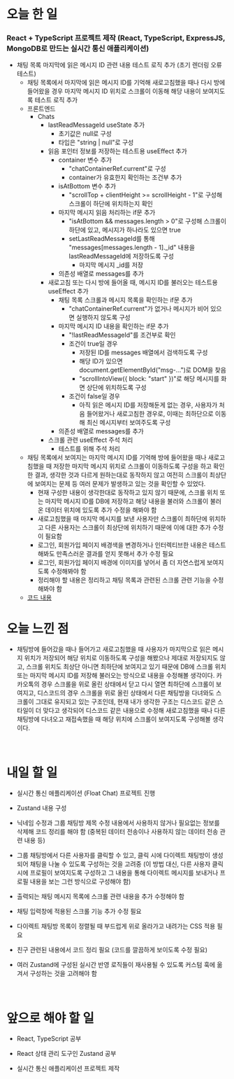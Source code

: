 # 오늘 한 일

### React + TypeScript 프로젝트 제작 (React, TypeScript, ExpressJS, MongoDB로 만드는 실시간 통신 애플리케이션)

- 채팅 목록 마지막에 읽은 메시지 ID 관련 내용 테스트 로직 추가 (초기 렌더링 오류 테스트)
  - 채팅 목록에서 마지막에 읽은 메시지 ID를 기억해 새로고침했을 때나 다시 방에 들어왔을 경우 마지막 메시지 ID 위치로 스크롤이 이동해 해당 내용이 보여지도록 테스트 로직 추가
  - 프론트엔드
    - Chats
      - lastReadMessageId useState 추가
        - 초기값은 null로 구성
        - 타입은 "string | null"로 구성
      - 읽음 포인터 정보를 저장하는 테스트용 useEffect 추가
        - container 변수 추가
          - "chatContainerRef.current"로 구성
          - container가 유효한지 확인하는 조건부 추가
        - isAtBottom 변수 추가
          - "scrollTop + clientHeight >= scrollHeight - 1"로 구성해 스크롤이 하단에 위치하는지 확인
        - 마지막 메시지 읽음 처리하는 if문 추가
          - "isAtBottom && messages.length > 0"로 구성해 스크롤이 하단에 있고, 메시지가 하나라도 있으면 true
          - setLastReadMessageId를 통해 "messages[messages.length - 1].\_id" 내용을 lastReadMessageId에 저장하도록 구성
            - 마지막 메시지 \_id를 저장
        - 의존성 배열로 messages를 추가
      - 새로고침 또는 다시 방에 들어올 때, 메시지 ID를 불러오는 테스트용 useEffect 추가
        - 채팅 목록 스크롤과 메시지 목록을 확인하는 if문 추가
          - "chatContainerRef.current"가 없거나 메시지가 비어 있으면 실행하지 않도록 구성
        - 마지막 메시지 ID 내용을 확인하는 if문 추가
          - "!lastReadMessageId"를 조건부로 확인
          - 조건이 true일 경우
            - 저장된 ID를 messages 배열에서 검색하도록 구성
            - 해당 ID가 있으면 document.getElementById("msg-...")로 DOM을 찾음
            - "scrollIntoView({ block: "start" })"로 해당 메시지를 화면 상단에 위치하도록 구성
          - 조건이 false일 경우
            - 아직 읽은 메시지 ID를 저장해둔게 없는 경우, 사용자가 처음 들어왔거나 새로고침한 경우로, 이때는 최하단으로 이동해 최신 메시지부터 보여주도록 구성
        - 의존성 배열로 messages를 추가
      - 스크롤 관련 useEffect 주석 처리
        - 테스트를 위해 주석 처리
  - 채팅 목록에서 보여지는 마지막 메시지 ID를 기억해 방에 들어왔을 때나 새로고침했을 때 저장한 마지막 메시지 위치로 스크롤이 이동하도록 구성을 하고 확인한 결과, 생각한 것과 다르게 원하는대로 동작하지 않고 여전히 스크롤이 최상단에 보여지는 문제 등 여러 문제가 발생하고 있는 것을 확인할 수 있었다.
    - 현재 구성한 내용이 생각한대로 동작하고 있지 않기 때문에, 스크롤 위치 또는 마지막 메시지 ID를 DB에 저장하고 해당 내용을 불러와 스크롤이 불러온 데이터 위치에 있도록 추가 수정을 해봐야 함
    - 새로고침했을 때 마지막 메시지를 보낸 사용자만 스크롤이 최하단에 위치하고 다른 사용자는 스크롤이 최상단에 위치하기 때문에 이에 대한 추가 수정이 필요함
    - 로그인, 회원가입 페이지 배경색을 변경하거나 인터렉티브한 내용은 테스트해봐도 만족스러운 결과를 얻지 못해서 추가 수정 필요
    - 로그인, 회원가입 페이지 배경에 이미지를 넣어서 좀 더 자연스럽게 보여지도록 수정해봐야 함
    - 정리해야 할 내용은 정리하고 채팅 목록과 관련된 스크롤 관련 기능을 수정해봐야 함
  - [코드 내용](https://github.com/jeongsangtae/float-chat/commit/329efb3bf1d1fbc57fe58519669acdf044892487)

# 오늘 느낀 점

- 채팅방에 들어갔을 때나 들어가고 새로고침했을 때 사용자가 마지막으로 읽은 메시지 위치가 저장되어 해당 위치로 이동하도록 구성을 해봤으나 제대로 저장되지도 않고, 스크롤 위치도 최상단 아니면 최하단에 보여지고 있기 때문에 DB에 스크롤 위치 또는 마지막 메시지 ID를 저장해 불러오는 방식으로 내용을 수정해볼 생각이다. 카카오톡의 경우 스크롤을 위로 올린 상태에서 닫고 다시 열면 최하단에 스크롤이 보여지고, 디스코드의 경우 스크롤을 위로 올린 상태에서 다른 채팅방을 다녀와도 스크롤이 그대로 유지되고 있는 구조인데, 현재 내가 생각한 구조는 디스코드 같은 스타일이 더 맞다고 생각되어 디스코드 같은 내용으로 수정해 새로고침했을 때나 다른 채팅방에 다녀오고 재접속했을 때 해당 위치에 스크롤이 보여지도록 구성해볼 생각이다.

<br />

# 내일 할 일

- 실시간 통신 애플리케이션 (Float Chat) 프로젝트 진행

- Zustand 내용 구성

- 닉네임 수정과 그룹 채팅방 제목 수정 내용에서 사용하지 않거나 필요없는 정보를 삭제해 코드 정리를 해야 함 (중복된 데이터 전송이나 사용하지 않는 데이터 전송 관련 내용 등)

- 그룹 채팅방에서 다른 사용자를 클릭할 수 있고, 클릭 시에 다이렉트 채팅방이 생성되어 채팅을 나눌 수 있도록 구성하는 것을 고려중 (이 방법 대신, 다른 사용자 클릭 시에 프로필이 보여지도록 구성하고 그 내용을 통해 다이렉트 메시지를 보내거나 프로필 내용을 보는 그런 방식으로 구성해야 함)

- 출력되는 채팅 메시지 목록에 스크롤 관련 내용을 추가 수정해야 함

- 채팅 입력창에 적용된 스크롤 기능 추가 수정 필요

- 다이렉트 채팅방 목록이 정렬될 때 부드럽게 위로 올라가고 내려가는 CSS 적용 필요

- 친구 관련된 내용에서 코드 정리 필요 (코드를 깔끔하게 보이도록 수정 필요)

- 여러 Zustand에 구성된 실시간 반영 로직들이 재사용될 수 있도록 커스텀 훅에 옮겨서 구성하는 것을 고려해야 함

<br />

# 앞으로 해야 할 일

- React, TypeScript 공부

- React 상태 관리 도구인 Zustand 공부

- 실시간 통신 애플리케이션 프로젝트 제작
